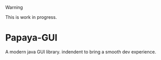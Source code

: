 > [!WARNING]
>
> This is work in progress.



# Papaya-GUI

A modern java GUI library. indendent to bring a smooth
dev experience.

